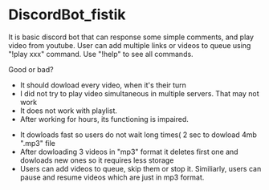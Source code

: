 # DiscordBot_fistik



It is basic discord bot that can response some simple comments, and play video from youtube. User can add multiple links or videos to queue using "!play xxx" command. Use "!help" to see all commands.

Good or bad?
- It should dowload every video, when it's their turn
- I did not try to play video simultaneous in multiple servers. That may not work
- It does not work with playlist.
- After working for hours, its functioning is impaired.

+ It dowloads fast so users do not wait long times( 2 sec to dowload 4mb ".mp3" file
+ After dowloading 3 videos in "mp3" format it deletes first one and dowloads new ones so it requires less storage
+ Users can add videos to queue, skip them or stop it. Similiarly, users can pause and resume videos which are just in mp3 format.
